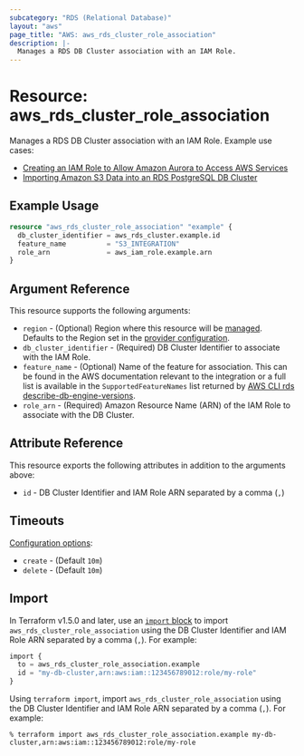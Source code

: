```yaml
---
subcategory: "RDS (Relational Database)"
layout: "aws"
page_title: "AWS: aws_rds_cluster_role_association"
description: |-
  Manages a RDS DB Cluster association with an IAM Role.
---
```


# Resource: aws_rds_cluster_role_association

Manages a RDS DB Cluster association with an IAM Role. Example use cases:

* [Creating an IAM Role to Allow Amazon Aurora to Access AWS Services](https://docs.aws.amazon.com/AmazonRDS/latest/AuroraUserGuide/AuroraMySQL.Integrating.Authorizing.IAM.CreateRole.html)
* [Importing Amazon S3 Data into an RDS PostgreSQL DB Cluster](https://docs.aws.amazon.com/AmazonRDS/latest/UserGuide/USER_PostgreSQL.S3Import.html)

## Example Usage

```terraform
resource "aws_rds_cluster_role_association" "example" {
  db_cluster_identifier = aws_rds_cluster.example.id
  feature_name          = "S3_INTEGRATION"
  role_arn              = aws_iam_role.example.arn
}
```

## Argument Reference

This resource supports the following arguments:

* `region` - (Optional) Region where this resource will be [managed](https://docs.aws.amazon.com/general/latest/gr/rande.html#regional-endpoints). Defaults to the Region set in the [provider configuration](https://registry.terraform.io/providers/hashicorp/aws/latest/docs#aws-configuration-reference).
* `db_cluster_identifier` - (Required) DB Cluster Identifier to associate with the IAM Role.
* `feature_name` - (Optional) Name of the feature for association. This can be found in the AWS documentation relevant to the integration or a full list is available in the `SupportedFeatureNames` list returned by [AWS CLI rds describe-db-engine-versions](https://docs.aws.amazon.com/cli/latest/reference/rds/describe-db-engine-versions.html).
* `role_arn` - (Required) Amazon Resource Name (ARN) of the IAM Role to associate with the DB Cluster.

## Attribute Reference

This resource exports the following attributes in addition to the arguments above:

* `id` - DB Cluster Identifier and IAM Role ARN separated by a comma (`,`)

## Timeouts

[Configuration options](https://developer.hashicorp.com/terraform/language/resources/syntax#operation-timeouts):

- `create` - (Default `10m`)
- `delete` - (Default `10m`)

## Import

In Terraform v1.5.0 and later, use an [`import` block](https://developer.hashicorp.com/terraform/language/import) to import `aws_rds_cluster_role_association` using the DB Cluster Identifier and IAM Role ARN separated by a comma (`,`). For example:

```terraform
import {
  to = aws_rds_cluster_role_association.example
  id = "my-db-cluster,arn:aws:iam::123456789012:role/my-role"
}
```

Using `terraform import`, import `aws_rds_cluster_role_association` using the DB Cluster Identifier and IAM Role ARN separated by a comma (`,`). For example:

```console
% terraform import aws_rds_cluster_role_association.example my-db-cluster,arn:aws:iam::123456789012:role/my-role
```
